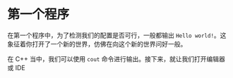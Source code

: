 # 第一个程序

在第一个程序中，为了检测我们的配置是否可行，一般都输出 `Hello world!`。这象征着你打开了一个新的世界，仿佛在向这个新的世界问好一般。

在 C++ 当中，我们可以使用 `cout` 命令进行输出。接下来，就让我们打开编辑器或 IDE